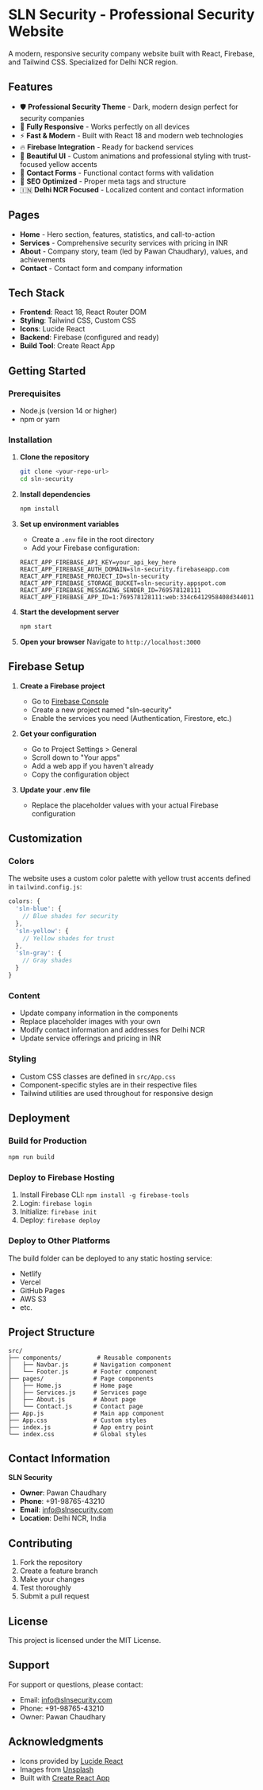 # SLN Security - Professional Security Website

A modern, responsive security company website built with React, Firebase, and Tailwind CSS. Specialized for Delhi NCR region.

## Features

- 🛡️ **Professional Security Theme** - Dark, modern design perfect for security companies
- 📱 **Fully Responsive** - Works perfectly on all devices
- ⚡ **Fast & Modern** - Built with React 18 and modern web technologies
- 🔥 **Firebase Integration** - Ready for backend services
- 🎨 **Beautiful UI** - Custom animations and professional styling with trust-focused yellow accents
- 📝 **Contact Forms** - Functional contact forms with validation
- 🚀 **SEO Optimized** - Proper meta tags and structure
- 🇮🇳 **Delhi NCR Focused** - Localized content and contact information

## Pages

- **Home** - Hero section, features, statistics, and call-to-action
- **Services** - Comprehensive security services with pricing in INR
- **About** - Company story, team (led by Pawan Chaudhary), values, and achievements
- **Contact** - Contact form and company information

## Tech Stack

- **Frontend**: React 18, React Router DOM
- **Styling**: Tailwind CSS, Custom CSS
- **Icons**: Lucide React
- **Backend**: Firebase (configured and ready)
- **Build Tool**: Create React App

## Getting Started

### Prerequisites

- Node.js (version 14 or higher)
- npm or yarn

### Installation

1. **Clone the repository**
   ```bash
   git clone <your-repo-url>
   cd sln-security
   ```

2. **Install dependencies**
   ```bash
   npm install
   ```

3. **Set up environment variables**
   - Create a `.env` file in the root directory
   - Add your Firebase configuration:
   ```env
   REACT_APP_FIREBASE_API_KEY=your_api_key_here
   REACT_APP_FIREBASE_AUTH_DOMAIN=sln-security.firebaseapp.com
   REACT_APP_FIREBASE_PROJECT_ID=sln-security
   REACT_APP_FIREBASE_STORAGE_BUCKET=sln-security.appspot.com
   REACT_APP_FIREBASE_MESSAGING_SENDER_ID=769578128111
   REACT_APP_FIREBASE_APP_ID=1:769578128111:web:334c6412958408d344011
   ```

4. **Start the development server**
   ```bash
   npm start
   ```

5. **Open your browser**
   Navigate to `http://localhost:3000`

## Firebase Setup

1. **Create a Firebase project**
   - Go to [Firebase Console](https://console.firebase.google.com/)
   - Create a new project named "sln-security"
   - Enable the services you need (Authentication, Firestore, etc.)

2. **Get your configuration**
   - Go to Project Settings > General
   - Scroll down to "Your apps"
   - Add a web app if you haven't already
   - Copy the configuration object

3. **Update your .env file**
   - Replace the placeholder values with your actual Firebase configuration

## Customization

### Colors
The website uses a custom color palette with yellow trust accents defined in `tailwind.config.js`:

```javascript
colors: {
  'sln-blue': {
    // Blue shades for security
  },
  'sln-yellow': {
    // Yellow shades for trust
  },
  'sln-gray': {
    // Gray shades
  }
}
```

### Content
- Update company information in the components
- Replace placeholder images with your own
- Modify contact information and addresses for Delhi NCR
- Update service offerings and pricing in INR

### Styling
- Custom CSS classes are defined in `src/App.css`
- Component-specific styles are in their respective files
- Tailwind utilities are used throughout for responsive design

## Deployment

### Build for Production
```bash
npm run build
```

### Deploy to Firebase Hosting
1. Install Firebase CLI: `npm install -g firebase-tools`
2. Login: `firebase login`
3. Initialize: `firebase init`
4. Deploy: `firebase deploy`

### Deploy to Other Platforms
The build folder can be deployed to any static hosting service:
- Netlify
- Vercel
- GitHub Pages
- AWS S3
- etc.

## Project Structure

```
src/
├── components/          # Reusable components
│   ├── Navbar.js       # Navigation component
│   └── Footer.js       # Footer component
├── pages/              # Page components
│   ├── Home.js         # Home page
│   ├── Services.js     # Services page
│   ├── About.js        # About page
│   └── Contact.js      # Contact page
├── App.js              # Main app component
├── App.css             # Custom styles
├── index.js            # App entry point
└── index.css           # Global styles
```

## Contact Information

**SLN Security**
- **Owner**: Pawan Chaudhary
- **Phone**: +91-98765-43210
- **Email**: info@slnsecurity.com
- **Location**: Delhi NCR, India

## Contributing

1. Fork the repository
2. Create a feature branch
3. Make your changes
4. Test thoroughly
5. Submit a pull request

## License

This project is licensed under the MIT License.

## Support

For support or questions, please contact:
- Email: info@slnsecurity.com
- Phone: +91-98765-43210
- Owner: Pawan Chaudhary

## Acknowledgments

- Icons provided by [Lucide React](https://lucide.dev/)
- Images from [Unsplash](https://unsplash.com/)
- Built with [Create React App](https://create-react-app.dev/) 